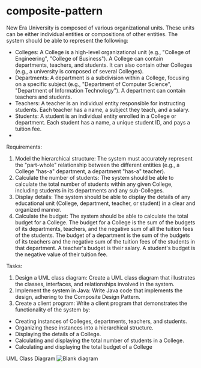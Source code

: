 # composite-pattern

New Era University is composed of various organizational units. These units can be either individual entities or compositions of other entities. The system should be able to represent the following:
- Colleges: A College is a high-level organizational unit (e.g., "College of Engineering", "College of Business"). A College can contain departments, teachers, and students. It can also contain other Colleges (e.g., a university is composed of several Colleges).
- Departments: A department is a subdivision within a College, focusing on a specific subject (e.g., "Department of Computer Science", "Department of Information Technology"). A department can contain teachers and students.
- Teachers: A teacher is an individual entity responsible for instructing students. Each teacher has a name, a subject they teach, and a salary.
- Students: A student is an individual entity enrolled in a College or department. Each student has a name, a unique student ID, and pays a tuition fee.
- 
Requirements:
1. Model the hierarchical structure: The system must accurately represent the "part-whole" relationship between the different entities (e.g., a College "has-a" department, a department "has-a" teacher).
2. Calculate the number of students: The system should be able to calculate the total number of students within any given College, including students in its departments and any sub-Colleges.
3. Display details: The system should be able to display the details of any educational unit (College, department, teacher, or student) in a clear and organized manner.
4. Calculate the budget: The system should be able to calculate the total budget for a College. The budget for a College is the sum of the budgets of its departments, teachers, and the negative sum of all the tuition fees of the students. The budget of a department is the sum of the budgets of its teachers and the negative sum of the tuition fees of the students in that department. A teacher's budget is their salary. A student's budget is the negative value of their tuition fee.

   
Tasks:
1. Design a UML class diagram: Create a UML class diagram that illustrates the classes, interfaces, and relationships involved in the system.
2. Implement the system in Java: Write Java code that implements the design, adhering to the Composite Design Pattern.
3. Create a client program: Write a client program that demonstrates the functionality of the system by:
- Creating instances of Colleges, departments, teachers, and students.
- Organizing these instances into a hierarchical structure.
- Displaying the details of a College.
- Calculating and displaying the total number of students in a College.
- Calculating and displaying the total budget of a College

UML Class Diagram
![Blank diagram](https://github.com/user-attachments/assets/9883445e-748b-42f0-8ddc-cde606b7c6c2)
